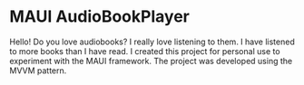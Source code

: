 # MAUI AudioBookPlayer
Hello! Do you love audiobooks? I really love listening to them. I have listened to more books than I have read.
I created this project for personal use to experiment with the MAUI framework. The project was developed using the MVVM pattern.


